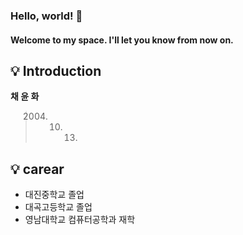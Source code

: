### Hello, world! 👋
#### Welcome to my space. I'll let you know from now on.  


## 💡 Introduction
**채 윤 화**
> 2004. 10. 13.


## 💡 carear
- 대진중학교 졸업
- 대곡고등학교 졸업
- 영남대학교 컴퓨터공학과 재학


## 
